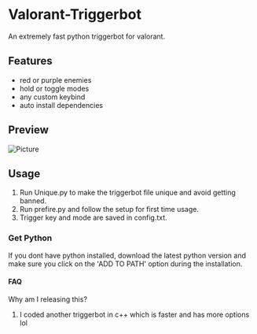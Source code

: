 # Valorant-Triggerbot
An extremely fast python triggerbot for valorant.

## Features
- red or purple enemies
- hold or toggle modes
- any custom keybind
- auto install dependencies

## Preview
![Picture](https://i.ibb.co/N9cGj7J/preview.png)

## Usage
1. Run Unique.py to make the triggerbot file unique and avoid getting banned.
1. Run prefire.py and follow the setup for first time usage.
2. Trigger key and mode are saved in config.txt.

### Get Python
If you dont have python installed, download the latest python version
and make sure you click on the 'ADD TO PATH' option during
the installation.

#### FAQ
Why am I releasing this?

1. I coded another triggerbot in c++ which is faster and has more options lol
